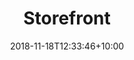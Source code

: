 ---
title: "Storefront"
date: 2018-11-18T12:33:46+10:00
weight: 1
excerpt: Awnings, window marketing, window cleaning, glass board ups etc.
---